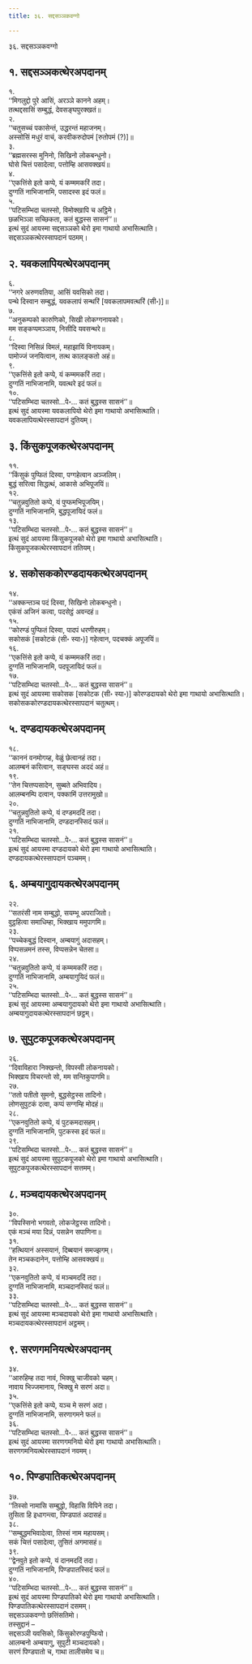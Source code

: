 ```yaml
---
title: ३६. सद्दसञ्ञकवग्गो

---
```

३६. सद्दसञ्ञकवग्गो  


## १. सद्दसञ्ञकत्थेरअपदानम्

१.  
‘‘मिगलुद्दो पुरे आसिं, अरञ्ञे कानने अहम्।  
तत्थद्दसासिं सम्बुद्धं, देवसङ्घपुरक्खतं॥  
२.  
‘‘चतुसच्चं पकासेन्तं, उद्धरन्तं महाजनम्।  
अस्सोसिं मधुरं वाचं, करवीकरुदोपमं [रुतोपमं (?)]॥  
३.  
‘‘ब्रह्मसरस्स मुनिनो, सिखिनो लोकबन्धुनो।  
घोसे चित्तं पसादेत्वा, पत्तोम्हि आसवक्खयं॥  
४.  
‘‘एकत्तिंसे इतो कप्पे, यं कम्ममकरिं तदा।  
दुग्गतिं नाभिजानामि, पसादस्स इदं फलं॥  
५.  
‘‘पटिसम्भिदा चतस्सो, विमोक्खापि च अट्ठिमे।  
छळभिञ्ञा सच्छिकता, कतं बुद्धस्स सासनं’’॥  
इत्थं सुदं आयस्मा सद्दसञ्ञको थेरो इमा गाथायो अभासित्थाति।  
सद्दसञ्ञकत्थेरस्सापदानं पठमम्।  


## २. यवकलापियत्थेरअपदानम्

६.  
‘‘नगरे अरुणवतिया, आसिं यवसिको तदा।  
पन्थे दिस्वान सम्बुद्धं, यवकलापं सन्थरिं [यवकलापमवत्थरिं (सी॰)]॥  
७.  
‘‘अनुकम्पको कारुणिको, सिखी लोकग्गनायको।  
मम सङ्कप्पमञ्ञाय, निसीदि यवसन्थरे॥  
८.  
‘‘दिस्वा निसिन्नं विमलं, महाझायिं विनायकम्।  
पामोज्जं जनयित्वान, तत्थ कालङ्कतो अहं॥  
९.  
‘‘एकत्तिंसे इतो कप्पे, यं कम्ममकरिं तदा।  
दुग्गतिं नाभिजानामि, यवत्थरे इदं फलं॥  
१०.  
‘‘पटिसम्भिदा चतस्सो…पे॰… कतं बुद्धस्स सासनं’’॥  
इत्थं सुदं आयस्मा यवकलापियो थेरो इमा गाथायो अभासित्थाति।  
यवकलापियत्थेरस्सापदानं दुतियम्।  


## ३. किंसुकपूजकत्थेरअपदानम्

११.  
‘‘किंसुकं पुप्फितं दिस्वा, पग्गहेत्वान अञ्जलिम्।  
बुद्धं सरित्वा सिद्धत्थं, आकासे अभिपूजयिं॥  
१२.  
‘‘चतुन्नवुतितो कप्पे, यं पुप्फमभिपूजयिम्।  
दुग्गतिं नाभिजानामि, बुद्धपूजायिदं फलं॥  
१३.  
‘‘पटिसम्भिदा चतस्सो…पे॰… कतं बुद्धस्स सासनं’’॥  
इत्थं सुदं आयस्मा किंसुकपूजको थेरो इमा गाथायो अभासित्थाति।  
किंसुकपूजकत्थेरस्सापदानं ततियम्।  


## ४. सकोसककोरण्डदायकत्थेरअपदानम्

१४.  
‘‘अक्कन्तञ्च पदं दिस्वा, सिखिनो लोकबन्धुनो।  
एकंसं अजिनं कत्वा, पदसेट्ठं अवन्दहं॥  
१५.  
‘‘कोरण्डं पुप्फितं दिस्वा, पादपं धरणीरुहम्।  
सकोसकं [सकोटकं (सी॰ स्या॰)] गहेत्वान, पदचक्कं अपूजयिं॥  
१६.  
‘‘एकत्तिंसे इतो कप्पे, यं कम्ममकरिं तदा।  
दुग्गतिं नाभिजानामि, पदपूजायिदं फलं॥  
१७.  
‘‘पटिसम्भिदा चतस्सो…पे॰… कतं बुद्धस्स सासनं’’॥  
इत्थं सुदं आयस्मा सकोसक [सकोटक (सी॰ स्या॰)] कोरण्डदायको थेरो इमा गाथायो अभासित्थाति।  
सकोसककोरण्डदायकत्थेरस्सापदानं चतुत्थम्।  


## ५. दण्डदायकत्थेरअपदानम्

१८.  
‘‘काननं वनमोगय्ह, वेळुं छेत्वानहं तदा।  
आलम्बनं करित्वान, सङ्घस्स अददं अहं॥  
१९.  
‘‘तेन चित्तप्पसादेन, सुब्बते अभिवादिय।  
आलम्बनम्पि दत्वान, पक्कामिं उत्तरामुखो॥  
२०.  
‘‘चतुन्नवुतितो कप्पे, यं दण्डमददिं तदा।  
दुग्गतिं नाभिजानामि, दण्डदानस्सिदं फलं॥  
२१.  
‘‘पटिसम्भिदा चतस्सो…पे॰… कतं बुद्धस्स सासनं’’॥  
इत्थं सुदं आयस्मा दण्डदायको थेरो इमा गाथायो अभासित्थाति।  
दण्डदायकत्थेरस्सापदानं पञ्चमम्।  


## ६. अम्बयागुदायकत्थेरअपदानम्

२२.  
‘‘सतरंसी नाम सम्बुद्धो, सयम्भू अपराजितो।  
वुट्ठहित्वा समाधिम्हा, भिक्खाय ममुपागमि॥  
२३.  
‘‘पच्चेकबुद्धं दिस्वान, अम्बयागुं अदासहम्।  
विप्पसन्नमनं तस्स, विप्पसन्नेन चेतसा॥  
२४.  
‘‘चतुन्नवुतितो कप्पे, यं कम्ममकरिं तदा।  
दुग्गतिं नाभिजानामि, अम्बयागुयिदं फलं॥  
२५.  
‘‘पटिसम्भिदा चतस्सो…पे॰… कतं बुद्धस्स सासनं’’॥  
इत्थं सुदं आयस्मा अम्बयागुदायको थेरो इमा गाथायो अभासित्थाति।  
अम्बयागुदायकत्थेरस्सापदानं छट्ठम्।  


## ७. सुपुटकपूजकत्थेरअपदानम्

२६.  
‘‘दिवाविहारा निक्खन्तो, विपस्सी लोकनायको।  
भिक्खाय विचरन्तो सो, मम सन्तिकुपागमि॥  
२७.  
‘‘ततो पतीतो सुमनो, बुद्धसेट्ठस्स तादिनो।  
लोणसुपुटकं दत्वा, कप्पं सग्गम्हि मोदहं॥  
२८.  
‘‘एकनवुतितो कप्पे, यं पुटकमदासहम्।  
दुग्गतिं नाभिजानामि, पुटकस्स इदं फलं॥  
२९.  
‘‘पटिसम्भिदा चतस्सो…पे॰… कतं बुद्धस्स सासनं’’॥  
इत्थं सुदं आयस्मा सुपुटकपूजको थेरो इमा गाथायो अभासित्थाति।  
सुपुटकपूजकत्थेरस्सापदानं सत्तमम्।  


## ८. मञ्चदायकत्थेरअपदानम्

३०.  
‘‘विपस्सिनो भगवतो, लोकजेट्ठस्स तादिनो।  
एकं मञ्चं मया दिन्नं, पसन्नेन सपाणिना॥  
३१.  
‘‘हत्थियानं अस्सयानं, दिब्बयानं समज्झगम्।  
तेन मञ्चकदानेन, पत्तोम्हि आसवक्खयं॥  
३२.  
‘‘एकनवुतितो कप्पे, यं मञ्चमददिं तदा।  
दुग्गतिं नाभिजानामि, मञ्चदानस्सिदं फलं॥  
३३.  
‘‘पटिसम्भिदा चतस्सो…पे॰… कतं बुद्धस्स सासनं’’॥  
इत्थं सुदं आयस्मा मञ्चदायको थेरो इमा गाथायो अभासित्थाति।  
मञ्चदायकत्थेरस्सापदानं अट्ठमम्।  


## ९. सरणगमनियत्थेरअपदानम्

३४.  
‘‘आरुहिम्ह तदा नावं, भिक्खु चाजीवको चहम्।  
नावाय भिज्जमानाय, भिक्खु मे सरणं अदा॥  
३५.  
‘‘एकत्तिंसे इतो कप्पे, यञ्च मे सरणं अदा।  
दुग्गतिं नाभिजानामि, सरणागमने फलं॥  
३६.  
‘‘पटिसम्भिदा चतस्सो…पे॰… कतं बुद्धस्स सासनं’’॥  
इत्थं सुदं आयस्मा सरणगमनियो थेरो इमा गाथायो अभासित्थाति।  
सरणगमनियत्थेरस्सापदानं नवमम्।  


## १०. पिण्डपातिकत्थेरअपदानम्

३७.  
‘‘तिस्सो नामासि सम्बुद्धो, विहासि विपिने तदा।  
तुसिता हि इधागन्त्वा, पिण्डपातं अदासहं॥  
३८.  
‘‘सम्बुद्धमभिवादेत्वा, तिस्सं नाम महायसम्।  
सकं चित्तं पसादेत्वा, तुसितं अगमासहं॥  
३९.  
‘‘द्वेनवुते इतो कप्पे, यं दानमददिं तदा।  
दुग्गतिं नाभिजानामि, पिण्डपातस्सिदं फलं॥  
४०.  
‘‘पटिसम्भिदा चतस्सो…पे॰… कतं बुद्धस्स सासनं’’॥  
इत्थं सुदं आयस्मा पिण्डपातिको थेरो इमा गाथायो अभासित्थाति।  
पिण्डपातिकत्थेरस्सापदानं दसमम्।  
सद्दसञ्ञकवग्गो छत्तिंसतिमो।  
तस्सुद्दानं –  
सद्दसञ्ञी यवसिको, किंसुकोरण्डपुप्फियो।  
आलम्बनो अम्बयागु, सुपुटी मञ्चदायको।  
सरणं पिण्डपातो च, गाथा तालीसमेव च॥  